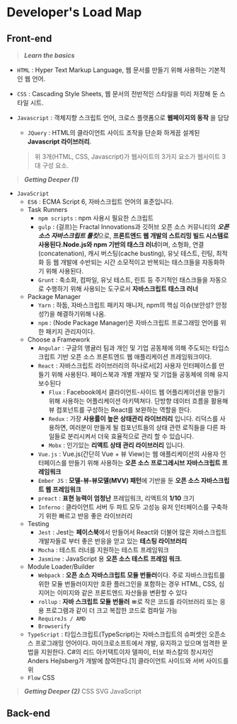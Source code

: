 # Developer's Load Map

## Front-end
> ***Learn the basics***
 - `HTML` : Hyper Text Markup Language, 웹 문서를 만들기 위해 사용하는 기본적인 웹 언어.
 - `CSS` : Cascading Style Sheets, 웹 문서의 전반적인 스타일을 미리 저장해 둔 스타일 시트.
 - `Javascript` : 객체지향 스크립트 언어, 크로스 플랫폼으로 **웹페이지의 동작** 을 담당
 	- `JQuery` : HTML의 클라이언트 사이드 조작을 단순화 하게끔 설계된 **Javascript 라이브러리**.
  
   > 위 3개(HTML, CSS, Javascript)가 웹사이트의 3가지 요소가 웹사이트 3대 구성 요소.
  >>>
> ***Getting Deeper (1)***
 - `JavaScript`
	 - `ES6` : ECMA Script 6, 자바스크립트 언어의 표준입니다.
	 - Task Runners
	    - `npm scripts` : npm 사용시 필요한 스크립트
		 - `gulp` : (걸프)는 Fractal Innovations과 깃허브 오픈 소스 커뮤니티의 ***오픈 소스 자바스크립트 툴킷***으로, **프론트엔드 웹 개발의 스트리밍 빌드 시스템로 사용된다.Node.js와 npm 기반의 태스크 러너**이며, 소형화, 연결(concatenation), 캐시 버스팅(cache busting), 유닛 테스트, 린팅, 최적화 등 웹 개발에 수반되는 시간 소모적이고 반복되는 태스크들을 자동화하기 위해 사용된다.
		 - `Grunt` : 축소화, 컴파일, 유닛 테스트, 린트 등 주기적인 태스크들을 자동으로 수행하기 위해 사용되는 도구로서 **자바스크립트 태스크 러너**
	 - Package Manager
		 - `Yarn` : 하둡, 자바스크립트 패키지 매니저, npm의 핵심 이슈(보안성? 안정성?)을 해결하기위해 나옴.
		 - `npm` : (Node Package Manager)은 자바스크립트 프로그래밍 언어를 위한 패키지 관리자이다. 
	 - Choose a Framework
		 - `Angular` :  구글의 앵귤러 팀과 개인 및 기업 공동체에 의해 주도되는 타입스크립트 기반 오픈 소스 프론트엔드 웹 애플리케이션 프레임워크이다.
		 - `React` : 자바스크립트 라이브러리의 하나로서[2] 사용자 인터페이스를 만들기 위해 사용된다. 페이스북과 개별 개발자 및 기업들 공동체에 의해 유지보수된다
			 - `Flux` :  Facebook에서 클라이언트-사이드 웹 어플리케이션을 만들기 위해 사용하는 어플리케이션 아키텍쳐다. 단방향 데이터 흐름을 활용해 뷰 컴포넌트를 구성하는 React를 보완하는 역할을 한다.
			 - `Redux` : 가장 **사용률이 높은 상태관리 라이브러리** 입니다. 리덕스를 사용하면, 여러분이 만들게 될 컴포넌트들의 상태 관련 로직들을 다른 파일들로 분리시켜서 더욱 효율적으로 관리 할 수 있습니다. 
			 - `Mobx` : 인기있는 **리액트 상태 관리 라이브러리** 입니다. 
		 - `Vue.js` : Vue.js(간단히 Vue + 뷰 View)는 웹 애플리케이션의 사용자 인터페이스를 만들기 위해 사용하는 **오픈 소스 프로그레시브 자바스크립트 프레임워크** 
		 - `Ember JS` : **모델-뷰-뷰모델(MVV) 패턴**에 기반을 둔 **오픈 소스 자바스크립트 웹 프레임워크**
		 - `preact` : **표현 능력이 엄청난** 프레임워크, 리엑트의 **1/10** 크기
		 - `Inferno` : 클라이언트 서버 두 파트 모두 고성능 유저 인터페이스를 구축하기 위한 빠르고 반응 좋은 라이브러리	
	 - Testing
		 - `Jest` : Jest는 **페이스북**에서 만들어서 React와 더불어 많은 자바스크립트 개발자들로 부터 좋은 반응을 얻고 있는 **테스팅 라이브러리** 
		 - `Mocha` : 테스트 러너를 지원하는 테스트 프레임워크
		 - `Jasmine` : JavaScript 용 **오픈 소스 테스트 프레임 워크**. 
	 - Module Loader/Builder
		 - `Webpack` : **오픈 소스 자바스크립트 모듈 번들러**이다. 주로 자바스크립트를 위한 모듈 번들러이지만 호환 플러그인을 포함하는 경우 HTML, CSS, 심지어는 이미지와 같은 프론트엔드 자산들을 변환할 수 있다
		 - `rollup` : **자바 스크립트 모듈 번들러** ㅃ로 작은 코드를 라이브러리 또는 응용 프로그램과 같이 더 크고 복잡한 코드로 컴파일 가능
		 - `RequireJs / AMD`
		 - `Browserify`
	 - `TypeScript` : 타입스크립트(TypeScript)는 자바스크립트의 슈퍼셋인 오픈소스 프로그래밍 언어이다. 마이크로소프트에서 개발, 유지하고 있으며 엄격한 문법을 지원한다. C#의 리드 아키텍트이자 델파이, 터보 파스칼의 창시자인 Anders Hejlsberg가 개발에 참여한다.[1] 클라이언트 사이드와 서버 사이드를 위
	 - `Flow`
CSS
> ***Getting Deeper (2)***
CSS
SVG
JavaScript

## Back-end
